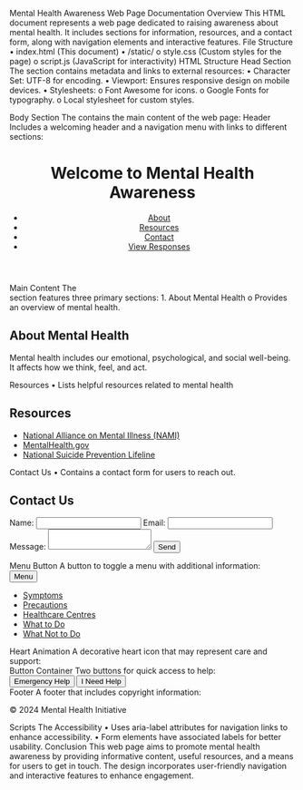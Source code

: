 Mental Health Awareness Web Page Documentation
Overview
This HTML document represents a web page dedicated to raising awareness about mental health. It includes sections for information, resources, and a contact form, along with navigation elements and interactive features.
File Structure
•	index.html (This document)
•	/static/
o	style.css (Custom styles for the page)
o	script.js (JavaScript for interactivity)
HTML Structure
Head Section
The <head> section contains metadata and links to external resources:
•	Character Set: UTF-8 for encoding.
•	Viewport: Ensures responsive design on mobile devices.
•	Stylesheets:
o	Font Awesome for icons.
o	Google Fonts for typography.
o	Local stylesheet for custom styles.
<head>
    <meta charset="UTF-8">
    <meta name="viewport" content="width=device-width, initial-scale=1.0">
    <link rel="stylesheet" href="https://cdnjs.cloudflare.com/ajax/libs/font-awesome/6.0.0-beta3/css/all.min.css">
    <link href="https://fonts.googleapis.com/css2?family=Roboto:wght@400;700&display=swap" rel="stylesheet">
    <link rel="stylesheet" href="/static/style.css">
    <title>Mental Health Awareness</title>
</head>
Body Section
The <body> contains the main content of the web page:
Header
Includes a welcoming header and a navigation menu with links to different sections:
<header>
    <h1>Welcome to Mental Health Awareness</h1>
    <nav>
        <ul>
            <li><a href="#info"><i class="fas fa-info-circle"></i> About</a></li>
            <li><a href="#resources"><i class="fas fa-book-open"></i> Resources</a></li>
            <li><a href="#contact"><i class="fas fa-envelope"></i> Contact</a></li>
            <li><a href="/responses"><i class="fas fa-eye"></i> View Responses</a></li>
        </ul>
    </nav>
</header>
Main Content
The <main> section features three primary sections:
1.	About Mental Health
o	Provides an overview of mental health.
<section id="info">
    <h2>About Mental Health</h2>
    <p>Mental health includes our emotional, psychological, and social well-being. It affects how we think, feel, and act.</p>
</section>
Resources
•	Lists helpful resources related to mental health
<section id="resources">
    <h2>Resources</h2>
    <ul>
        <li><a href="https://www.nami.org" target="_blank">National Alliance on Mental Illness (NAMI)</a></li>
        <li><a href="https://www.mentalhealth.gov" target="_blank">MentalHealth.gov</a></li>
        <li><a href="https://www.suicidepreventionlifeline.org" target="_blank">National Suicide Prevention Lifeline</a></li>
    </ul>
</section>
Contact Us
•	Contains a contact form for users to reach out.
<section id="contact">
    <h2>Contact Us</h2>
    <form id="contact-form">
        <label for="name">Name:</label>
        <input type="text" id="name" required>
        <label for="email">Email:</label>
        <input type="email" id="email" required>
        <label for="message">Message:</label>
        <textarea id="message" required></textarea>
        <button type="submit">Send</button>
    </form>
</section>
Menu Button
A button to toggle a menu with additional information:
<div class="menu-container">
    <button class="menu-button" onclick="toggleMenu()">Menu</button>
    <div class="menu" id="menu">
        <ul>
            <li><a href="#symptoms">Symptoms</a></li>
            <li><a href="#precautions">Precautions</a></li>
            <li><a href="#healthcare-centres">Healthcare Centres</a></li>
            <li><a href="#what-to-do">What to Do</a></li>
            <li><a href="#what-not-to-do">What Not to Do</a></li>
        </ul>
    </div>
</div>
Heart Animation
A decorative heart icon that may represent care and support:
<div class="heart-container">
    <i class="fas fa-heart animated-heart"></i>
</div>
Button Container
Two buttons for quick access to help:
<div class="button-container">
    <button class="emergency-button">Emergency Help</button>
    <button class="help-button">I Need Help</button>
</div>
Footer
A footer that includes copyright information:
<footer>
    <p>&copy; 2024 Mental Health Initiative</p>
</footer>
Scripts
The <script> tag at the end of the document includes a JavaScript file for additional functionality:
<script src="/static/script.js"></script>
Accessibility
•	Uses aria-label attributes for navigation links to enhance accessibility.
•	Form elements have associated labels for better usability.
Conclusion
This web page aims to promote mental health awareness by providing informative content, useful resources, and a means for users to get in touch. The design incorporates user-friendly navigation and interactive features to enhance engagement.

